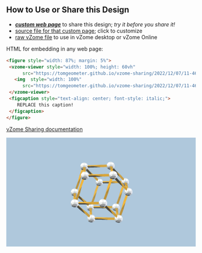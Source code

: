 
## How to Use or Share this Design

 - [***custom web page***][post] to share this design; *try it before you share it!*
 - [source file for that custom page][source]; click to customize
 - [raw vZome file][raw] to use in vZome desktop or vZome Online
 
 HTML for embedding in any web page:
 ```html
<figure style="width: 87%; margin: 5%">
  <vzome-viewer style="width: 100%; height: 60vh"
       src="https://tomgeometer.github.io/vzome-sharing/2022/12/07/11-46-45-BilinskiDodecahedron/BilinskiDodecahedron.vZome" >
    <img  style="width: 100%"
       src="https://tomgeometer.github.io/vzome-sharing/2022/12/07/11-46-45-BilinskiDodecahedron/BilinskiDodecahedron.png" >
  </vzome-viewer>
  <figcaption style="text-align: center; font-style: italic;">
     REPLACE this caption!
  </figcaption>
</figure>
 ```

[vZome Sharing documentation](https://vzome.github.io/vzome/sharing.html#how-it-works)

![Image](<BilinskiDodecahedron.png>)


[post]: <https://tomgeometer.github.io/vzome-sharing/2022/12/07/BilinskiDodecahedron-11-46-45.html>
[source]: <https://github.com/tomgeometer/vzome-sharing/edit/main/_posts/2022-12-07-BilinskiDodecahedron-11-46-45.md>
[raw]: <https://raw.githubusercontent.com/tomgeometer/vzome-sharing/main/2022/12/07/11-46-45-BilinskiDodecahedron/BilinskiDodecahedron.vZome>